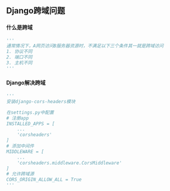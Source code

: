 ## Django跨域问题

#### 什么是跨域

```python
'''
通常情况下，A网页访问B服务器资源时，不满足以下三个条件其一就是跨域访问
1. 协议不同
2. 端口不同
3. 主机不同
'''
```

#### Django解决跨域

```python
'''
安装django-cors-headers模块

在settings.py中配置
# 注册app
INSTALLED_APPS = [
	...
	'corsheaders'
]
# 添加中间件
MIDDLEWARE = [
	...
	'corsheaders.middleware.CorsMiddleware'
]
# 允许跨域源
CORS_ORIGIN_ALLOW_ALL = True
'''
```

